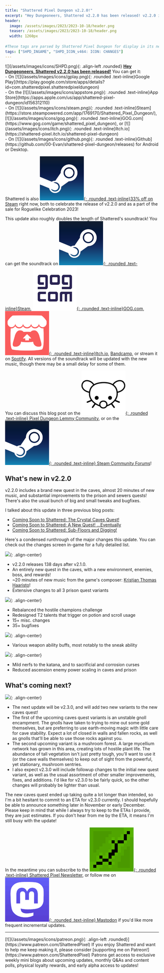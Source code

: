 ```yaml
---
title: "Shattered Pixel Dungeon v2.2.0!"
excerpt: "Hey Dungeoneers, Shattered v2.2.0 has been released! v2.2.0 includes a brand new quest in the caves, almost 20 minutes of new music, and substantial improvements to the prison and sewers quests! There's also the usual bunch of big and small tweaks and bugfixes."
header:
  image: /assets/images/2023/2023-10-18/header.png
  teaser: /assets/images/2023/2023-10-18/header.png
  width: 1260px

#These tags are parsed by Shattered Pixel Dungeon for display in its news feed
tags: ["SHPD_INGAME", "SHPD_ICON_v464: ICON: CHANGES"]
---
```


<div markdown="1" class="img-text">
![](/assets/images/icons/SHPD.png){: .align-left .rounded} <b><u>Hey Dungeoneers, Shattered v2.2.0 has been released!</u></b> You can get it:<br>- On [![](/assets/images/icons/gplay.png){: .rounded .text-inline}Google Play](https://play.google.com/store/apps/details?id=com.shatteredpixel.shatteredpixeldungeon)<br>- On the [![](/assets/images/icons/appstore.png){: .rounded .text-inline}App Store](https://apps.apple.com/us/app/shattered-pixel-dungeon/id156312110)<br>- On [![](/assets/images/icons/steam.png){: .rounded .text-inline}Steam](https://store.steampowered.com/app/1769170/Shattered_Pixel_Dungeon/), [![](/assets/images/icons/gog.png){: .rounded .text-inline}GOG.com](https://www.gog.com/game/shattered_pixel_dungeon), or [![](/assets/images/icons/itch.png){: .rounded .text-inline}Itch.io](https://shattered-pixel.itch.io/shattered-pixel-dungeon)<br>- On [![](/assets/images/icons/github.png){: .rounded .text-inline}Github](https://github.com/00-Evan/shattered-pixel-dungeon/releases) for Android or Desktop.
</div>

Shattered is also [![](/assets/images/icons/steam.png){: .rounded .text-inline}33% off on Steam](https://store.steampowered.com/app/1769170/Shattered_Pixel_Dungeon/) right now, both to celebrate the release of v2.2.0 and as a part of the sale for Roguelike Celebration 2023!

This update also roughly doubles the length of Shattered's soundtrack! You can get the soundtrack on [![](/assets/images/icons/steam.png){: .rounded .text-inline}Steam](https://store.steampowered.com/app/1939650/Shattered_Pixel_Dungeon_Soundtrack/), [![](/assets/images/icons/gog.png){: .rounded .text-inline}GOG.com](https://www.gog.com/en/game/shattered_pixel_dungeon_soundtrack), [![](/assets/images/icons/itch.png){: .rounded .text-inline}Itch.io](https://shattered-pixel.itch.io/shattered-pixel-dungeon-soundtrack), [Bandcamp](https://kristjanthomashaaristo.bandcamp.com/album/shattered-pixel-dungeoen), or stream it on [Spotify](https://open.spotify.com/album/3dHngYgsOxqVLHqCGx545F?si=v9F1n8JjQlewZspwkUP2rA). All versions of the soundtrack will be updated with the new music, though there may be a small delay for some of them.

You can discuss this blog post on the [![](/assets/images/icons/lemmy.png){: .rounded .text-inline} Pixel Dungeon Lemmy Community](https://lemmy.world/post/6984630), or on the [![](/assets/images/icons/steam.png){: .rounded .text-inline} Steam Community Forums](https://steamcommunity.com/app/1769170/eventcomments/3882724699524523369)!

## What's new in v2.2.0

v2.2.0 includes a brand new quest in the caves, almost 20 minutes of new music, and substantial improvements to the prison and sewers quests! There's also the usual bunch of big and small tweaks and bugfixes.

I talked about this update in three previous blog posts:
- [Coming Soon to Shattered: The Crystal Caves Quest!](/blog/coming-soon-to-shattered-the-crystal-caves-quest.html)
- [Coming Soon to Shattered: A New Quest! …Eventually](/blog/coming-soon-to-shattered-a-new-quest-eventually.html)
- [Coming Soon to Shattered: Sub-Floors and Digging!](/blog/coming-soon-to-shattered-subfloors-and-digging.html)

Here's a condensed runthrough of the major changes this update. You can check out the changes screen in-game for a fully detailed list.

![](/assets/images/{{page.date|date:'%Y/%Y-%m-%d'}}/new.png){: .align-center}
- v2.2.0 releases 138 days after v2.1.0.
- An entirely new quest in the caves, with a new environment, enemies, boss, and rewards!
- ~20 minutes of new music from the game's composer: [Kristjan Thomas Haaristo](https://www.youtube.com/c/KristjanThomasHaaristo)!
- Extensive changes to all 3 prison quest variants

![](/assets/images/{{page.date|date:'%Y/%Y-%m-%d'}}/changes.png){: .align-center}
- Rebalanced the hostile champions challenge
- Redesigned T2 talents that trigger on potion and scroll usage
- 15+ misc. changes
- 35+ bugfixes

![](/assets/images/{{page.date|date:'%Y/%Y-%m-%d'}}/buffs.png){: .align-center}
- Various weapon ability buffs, most notably to the sneak ability

![](/assets/images/{{page.date|date:'%Y/%Y-%m-%d'}}/nerfs.png){: .align-center}
- Mild nerfs to the katana, and to sacrificial and corrosion curses
- Reduced ascension enemy power scaling in caves and prison

## What's coming next?

![](/assets/images/{{page.date|date:'%Y/%Y-%m-%d'}}/upcoming.png){: .align-center}

- The next update will be v2.3.0, and will add two new variants to the new caves quest!
- The first of the upcoming caves quest variants is an unstable gnoll encampment. The gnolls have taken to trying to mine out some gold themselves, but are preferring to use earth-moving magic with little care for cave stability. Expect a lot of closed in walls and fallen rocks, as well as gnolls that'll be able to use those rocks against you.
- The second upcoming variant is a mushroom forest. A large mycellium network has grown in this area, creating lots of hostile plant life. The abundance of tall vegetation isn't just pretty tough, you'll want to use it (or the cave walls themselves) to keep out of sight from the powerful, yet stationary, mushroom sentries.
- I also expect v2.3.0 will include followup changes to the initial new quest variant, as well as the usual assortment of other smaller improvements, fixes, and additions. I'd like for v2.3.0 to be fairly quick, so the other changes will probably be lighter than usual.

The new caves quest ended up taking quite a lot longer than intended, so I'm a bit hesitant to commit to an ETA for v2.3.0 currently. I should hopefully be able to announce something later in November or early December. Please keep in mind that while I always try to keep to the ETAs I provide, they are just estimates. If you don't hear from me by the ETA, it means I'm still busy with the update!

In the meantime you can subscribe to the [![](/assets/images/icons/avatar.png){: .rounded .text-inline} Shattered Pixel Newsletter](/newsletter), or follow me on [![](/assets/images/icons/mastodon.png){: .rounded .text-inline} Mastodon](https://mastodon.gamedev.place/@ShatteredPixel) if you'd like more frequent incremental updates.

---

<div markdown="1" style="display: inline-block;">
[![](/assets/images/icons/patreon.png){: .align-left .rounded}](https://www.patreon.com/ShatteredPixel) If you enjoy Shattered and want to help me keep making it, please consider [supporting me on Patreon!](https://www.patreon.com/ShatteredPixel) Patrons get access to exclusive weekly mini blogs about upcoming updates, monthly Q&As and content polls, physical loyalty rewards, and early alpha access to updates!
</div>
